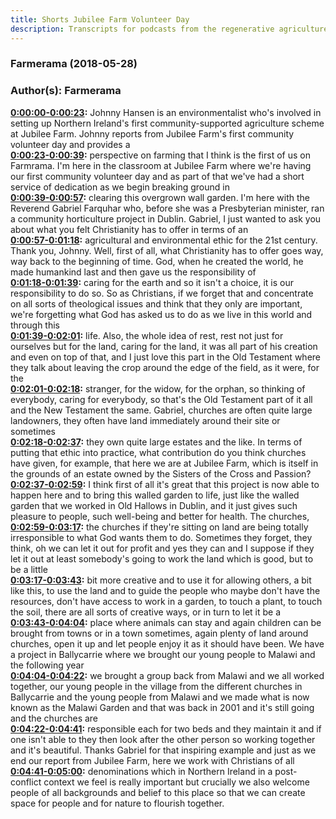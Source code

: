```yaml
---
title: Shorts Jubilee Farm Volunteer Day
description: Transcripts for podcasts from the regenerative agriculture space. Search and find episodes and timestamps.
---
```


### Farmerama  (2018-05-28)  
### Author(s): Farmerama  

**[0:00:00-0:00:23](https://soundcloud.com/farmerama-radio/farmerama-31#t=0:00:00):**  Johnny Hansen is an environmentalist who's involved in setting up Northern Ireland's  first community-supported agriculture scheme at Jubilee Farm.  Johnny reports from Jubilee Farm's first community volunteer day and provides a  
**[0:00:23-0:00:39](https://soundcloud.com/farmerama-radio/farmerama-31#t=0:00:23):**  perspective on farming that I think is the first of us on Farmrama.  I'm here in the classroom at Jubilee Farm where we're having our first community volunteer day  and as part of that we've had a short service of dedication as we begin breaking ground in  
**[0:00:39-0:00:57](https://soundcloud.com/farmerama-radio/farmerama-31#t=0:00:39):**  clearing this overgrown wall garden. I'm here with the Reverend Gabriel Farquhar who, before she was  a Presbyterian minister, ran a community horticulture project in Dublin. Gabriel,  I just wanted to ask you about what you felt Christianity has to offer in terms of an  
**[0:00:57-0:01:18](https://soundcloud.com/farmerama-radio/farmerama-31#t=0:00:57):**  agricultural and environmental ethic for the 21st century. Thank you, Johnny. Well,  first of all, what Christianity has to offer goes way, way back to the beginning of time. God,  when he created the world, he made humankind last and then gave us the responsibility of  
**[0:01:18-0:01:39](https://soundcloud.com/farmerama-radio/farmerama-31#t=0:01:18):**  caring for the earth and so it isn't a choice, it is our responsibility to do so. So as Christians,  if we forget that and concentrate on all sorts of theological issues and think that they only  are important, we're forgetting what God has asked us to do as we live in this world and through this  
**[0:01:39-0:02:01](https://soundcloud.com/farmerama-radio/farmerama-31#t=0:01:39):**  life. Also, the whole idea of rest, rest not just for ourselves but for the land, caring for the  land, it was all part of his creation and even on top of that, and I just love this part in the Old  Testament where they talk about leaving the crop around the edge of the field, as it were, for the  
**[0:02:01-0:02:18](https://soundcloud.com/farmerama-radio/farmerama-31#t=0:02:01):**  stranger, for the widow, for the orphan, so thinking of everybody, caring for everybody,  so that's the Old Testament part of it all and the New Testament the same. Gabriel, churches are  often quite large landowners, they often have land immediately around their site or sometimes  
**[0:02:18-0:02:37](https://soundcloud.com/farmerama-radio/farmerama-31#t=0:02:18):**  they own quite large estates and the like. In terms of putting that ethic into practice, what  contribution do you think churches have given, for example, that here we are at Jubilee Farm,  which is itself in the grounds of an estate owned by the Sisters of the Cross and Passion?  
**[0:02:37-0:02:59](https://soundcloud.com/farmerama-radio/farmerama-31#t=0:02:37):**  I think first of all it's great that this project is now able to happen here and to bring this  walled garden to life, just like the walled garden that we worked in Old Hallows in Dublin,  and it just gives such pleasure to people, such well-being and better for health. The churches,  
**[0:02:59-0:03:17](https://soundcloud.com/farmerama-radio/farmerama-31#t=0:02:59):**  the churches if they're sitting on land are being totally irresponsible to what God wants them to  do. Sometimes they forget, they think, oh we can let it out for profit and yes they can and I suppose  if they let it out at least somebody's going to work the land which is good, but to be a little  
**[0:03:17-0:03:43](https://soundcloud.com/farmerama-radio/farmerama-31#t=0:03:17):**  bit more creative and to use it for allowing others, a bit like this, to use the land and to  guide the people who maybe don't have the resources, don't have access to work in a garden,  to touch a plant, to touch the soil, there are all sorts of creative ways, or in turn to let it be a  
**[0:03:43-0:04:04](https://soundcloud.com/farmerama-radio/farmerama-31#t=0:03:43):**  place where animals can stay and again children can be brought from towns or in a town sometimes,  again plenty of land around churches, open it up and let people enjoy it as it should have been.  We have a project in Ballycarrie where we brought our young people to Malawi and the following year  
**[0:04:04-0:04:22](https://soundcloud.com/farmerama-radio/farmerama-31#t=0:04:04):**  we brought a group back from Malawi and we all worked together, our young people in the village  from the different churches in Ballycarrie and the young people from Malawi and we made what is now  known as the Malawi Garden and that was back in 2001 and it's still going and the churches are  
**[0:04:22-0:04:41](https://soundcloud.com/farmerama-radio/farmerama-31#t=0:04:22):**  responsible each for two beds and they maintain it and if one isn't able to they then look after  the other person so working together and it's beautiful. Thanks Gabriel for that inspiring  example and just as we end our report from Jubilee Farm, here we work with Christians of all  
**[0:04:41-0:05:00](https://soundcloud.com/farmerama-radio/farmerama-31#t=0:04:41):**  denominations which in Northern Ireland in a post-conflict context we feel is really important  but crucially we also welcome people of all backgrounds and belief to this place so that  we can create space for people and for nature to flourish together.  